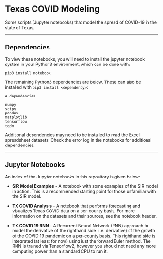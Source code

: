 # Texas COVID Modeling
Some scripts (Jupyter notebooks) that model the spread of COVID-19 in the state of Texas.

---

## Dependencies

To view these notebooks, you will need to install the jupyter notebook system in your Python3 environment, which can be done with:

```
pip3 install notebook
```

The remaining Python3 dependencies are below. These can also be installed with ``pip3 install <dependency>``:

```
# dependencies

numpy
scipy
pandas
matplotlib
tensorflow
tqdm
```

Additional dependencies may need to be installed to read the Excel spreadsheet datasets. Check the error log in the notebooks for additional dependencies.

---

## Jupyter Notebooks

An index of the Jupyter notebooks in this repository is given below:

* **SIR Model Examples** - A notebook with some examples of the SIR model in action. This is a recommended starting point for those unfamiliar with the SIR model.

* **TX COVID Analysis** - A notebook that performs forecasting and visualizes Texas COVID data on a per-county basis. For more information on the datasets and their sources, see the notebook header.

* **TX COVID 19 RNN** - A Recurrent Neural Network (RNN) approach to model the derivative of the righthand side (i.e. derivative) of the growth of the COVID 19 pandemic on a per-county basis. This righthand side is integrated (at least for now) using just the forward Euler method. The RNN is trained via Tensorflow2, however you should not need any more computing power than a standard CPU to run it.
